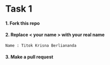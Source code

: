 # Task 1

#### 1. Fork this repo

#### 2. Replace < your name > with your real name

```
Name : Titok Krisna Berliananda
```

#### 3. Make a pull request
